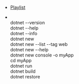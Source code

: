 - [Playlist](https://www.youtube.com/playlist?list=PLveD2f7n3iT8zt8hwqKpp5oNqnMfogwAQ)  

- [](https://youtu.be/OkeVnshRw14)  
dotnet --version  
dotnet --help  
dotnet --info  
dotnet new  
dotnet new --list --tag web  
dotnet new --help  
dotnet new console -o myApp  
cd myApp  
dotnet run  
dotnet build  
dotnet restore  




